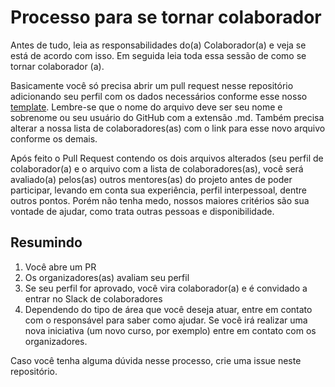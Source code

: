 # Processo para se tornar colaborador

Antes de tudo, leia as responsabilidades do(a) Colaborador(a) e veja se está de acordo com isso. Em seguida leia toda essa sessão de como se tornar colaborador (a).

Basicamente você só precisa abrir um pull request nesse repositório adicionando seu perfil com os dados necessários conforme esse nosso [template](colaborador_template.md). Lembre-se que o nome do arquivo deve ser seu nome e sobrenome ou seu usuário do GitHub com a extensão .md. Também precisa alterar a nossa lista de colaboradores(as) com o link para esse novo arquivo conforme os demais.

Após feito o Pull Request contendo os dois arquivos alterados (seu perfil de colaborador(a) e o arquivo com a lista de colaboradores(as), você será avaliado(a) pelos(as) outros mentores(as) do projeto antes de poder participar, levando em conta sua experiência, perfil interpessoal, dentre outros pontos. Porém não tenha medo, nossos maiores critérios são sua vontade de ajudar, como trata outras pessoas e disponibilidade.

## Resumindo

1. Você abre um PR
2. Os organizadores(as) avaliam seu perfil
3. Se seu perfil for aprovado, você vira colaborador(a) e é convidado a entrar no Slack de colaboradores
4. Dependendo do tipo de área que você deseja atuar, entre em contato com o responsável para saber como ajudar. Se você irá realizar uma nova iniciativa (um novo curso, por exemplo) entre em contato com os organizadores.

Caso você tenha alguma dúvida nesse processo, crie uma issue neste repositório.
